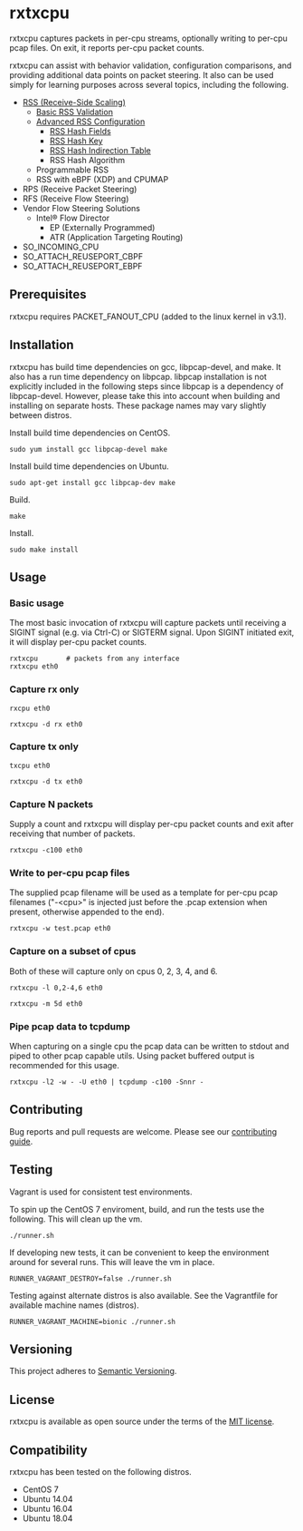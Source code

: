 # rxtxcpu

rxtxcpu captures packets in per-cpu streams, optionally writing to per-cpu pcap files. On exit, it reports per-cpu packet counts.

rxtxcpu can assist with behavior validation, configuration comparisons, and providing additional data points on packet steering. It also can be used simply for learning purposes across several topics, including the following.
* [RSS (Receive-Side Scaling)](Documentation/case-studies/observing-rss-on-ixgbe.md)
  * [Basic RSS Validation](Documentation/case-studies/observing-rss-on-ixgbe-basic-rss-validation.md)
  * [Advanced RSS Configuration](Documentation/case-studies/observing-rss-on-ixgbe-advanced-rss-configuration.md)
    * [RSS Hash Fields](Documentation/case-studies/observing-rss-on-ixgbe-advanced-rss-configuration-rss-hash-fields.md)
    * [RSS Hash Key](Documentation/case-studies/observing-rss-on-ixgbe-advanced-rss-configuration-rss-hash-key.md)
    * [RSS Hash Indirection Table](Documentation/case-studies/observing-rss-on-ixgbe-advanced-rss-configuration-rss-hash-indirection-table.md)
    * RSS Hash Algorithm
  * Programmable RSS
  * RSS with eBPF (XDP) and CPUMAP
* RPS (Receive Packet Steering)
* RFS (Receive Flow Steering)
* Vendor Flow Steering Solutions
  * Intel® Flow Director
    * EP (Externally Programmed)
    * ATR (Application Targeting Routing)
* SO_INCOMING_CPU
* SO_ATTACH_REUSEPORT_CBPF
* SO_ATTACH_REUSEPORT_EBPF

## Prerequisites

rxtxcpu requires PACKET_FANOUT_CPU (added to the linux kernel in v3.1).

## Installation

rxtxcpu has build time dependencies on gcc, libpcap-devel, and make. It also has a run time dependency on libpcap. libpcap installation is not explicitly included in the following steps since libpcap is a dependency of libpcap-devel. However, please take this into account when building and installing on separate hosts. These package names may vary slightly between distros.

Install build time dependencies on CentOS.
```
sudo yum install gcc libpcap-devel make
```

Install build time dependencies on Ubuntu.
```
sudo apt-get install gcc libpcap-dev make
```

Build.
```
make
```

Install.
```
sudo make install
```

## Usage

### Basic usage

The most basic invocation of rxtxcpu will capture packets until receiving a SIGINT signal (e.g. via Ctrl-C) or SIGTERM signal. Upon SIGINT initiated exit, it will display per-cpu packet counts.

```
rxtxcpu       # packets from any interface
rxtxcpu eth0
```

### Capture rx only

```
rxcpu eth0
```

```
rxtxcpu -d rx eth0
```

### Capture tx only

```
txcpu eth0
```

```
rxtxcpu -d tx eth0
```

### Capture N packets

Supply a count and rxtxcpu will display per-cpu packet counts and exit after receiving that number of packets.

```
rxtxcpu -c100 eth0
```

### Write to per-cpu pcap files

The supplied pcap filename will be used as a template for per-cpu pcap filenames ("-<span>&#60;</span>cpu<span>&#62;</span>" is injected just before the .pcap extension when present, otherwise appended to the end).

```
rxtxcpu -w test.pcap eth0
```

### Capture on a subset of cpus

Both of these will capture only on cpus 0, 2, 3, 4, and 6.

```
rxtxcpu -l 0,2-4,6 eth0
```

```
rxtxcpu -m 5d eth0
```

### Pipe pcap data to tcpdump

When capturing on a single cpu the pcap data can be written to stdout and piped to other pcap capable utils. Using packet buffered output is recommended for this usage.

```
rxtxcpu -l2 -w - -U eth0 | tcpdump -c100 -Snnr -
```

## Contributing

Bug reports and pull requests are welcome. Please see our [contributing guide](CONTRIBUTING.md).

## Testing

Vagrant is used for consistent test environments.

To spin up the CentOS 7 enviroment, build, and run the tests use the following. This will clean up the vm.
```
./runner.sh
```

If developing new tests, it can be convenient to keep the environment around for several runs. This will leave the vm in place.
```
RUNNER_VAGRANT_DESTROY=false ./runner.sh
```

Testing against alternate distros is also available. See the Vagrantfile for available machine names (distros).
```
RUNNER_VAGRANT_MACHINE=bionic ./runner.sh
```

## Versioning

This project adheres to [Semantic Versioning](https://semver.org/spec/v2.0.0.html).

## License
rxtxcpu is available as open source under the terms of the [MIT license](LICENSE).

## Compatibility

rxtxcpu has been tested on the following distros.

* CentOS 7
* Ubuntu 14.04
* Ubuntu 16.04
* Ubuntu 18.04
